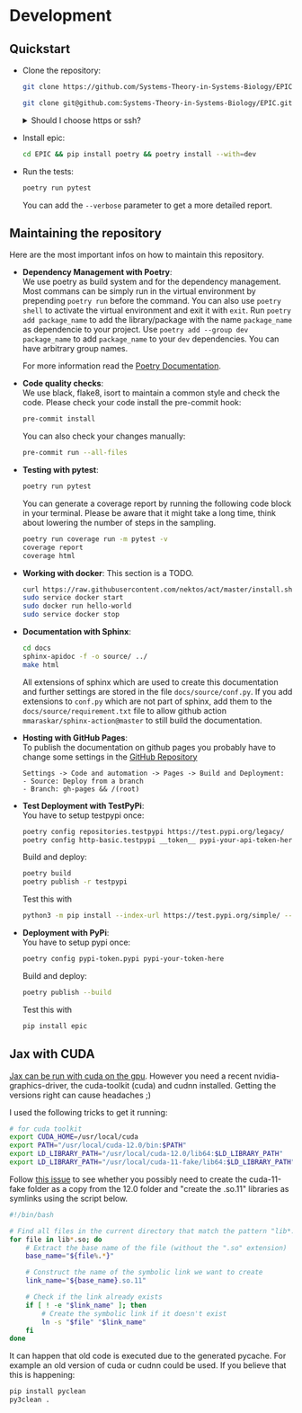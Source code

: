 # Development

## Quickstart

- Clone the repository:

  ```bash
  git clone https://github.com/Systems-Theory-in-Systems-Biology/EPIC.git
  ```

  ```bash
  git clone git@github.com:Systems-Theory-in-Systems-Biology/EPIC.git
  ```

  <details>
  <summary>Should I choose https or ssh?</summary>
  You can clone the repository over https or ssh. Use https if you only want to obtain the code. Use ssh if you are a registered as developer on the repository and want to push changes to the code base. If you want to contribute to the project but are not a registered developer, create a fork of the project first. In this case you have to clone your fork, not this repository. </details>

- Install epic:

  ```bash
  cd EPIC && pip install poetry && poetry install --with=dev
  ```

- Run the tests:

  ```bash
  poetry run pytest
  ```

  You can add the ```--verbose``` parameter to get a more detailed report.

## Maintaining the repository

Here are the most important infos on how to maintain this repository.

- **Dependency Management with Poetry**: \
  We use poetry as build system and for the dependency management. Most commans can be simply run in the virtual environment by prepending ```poetry run``` before the command. You can also use ```poetry shell``` to activate the virtual environment and exit it with ```exit```. Run ```poetry add package_name``` to add the library/package with the name ```package_name``` as dependencie to your project. Use ```poetry add --group dev package_name``` to add ```package_name``` to your ```dev``` dependencies. You can have arbitrary group names.
  
  For more information read the [Poetry Documentation](https://python-poetry.org/docs/basic-usage/#initialising-a-pre-existing-project).

- **Code quality checks**: \
  We use black, flake8, isort to maintain a common style and check the code. Please check your code install the pre-commit hook:

    ``` bash
    pre-commit install
    ```

    You can also check your changes manually:

    ``` bash
    pre-commit run --all-files
    ```

- **Testing with pytest**:

  ```bash
  poetry run pytest
  ```

  You can generate a coverage report by running the following code block in your terminal. Please be aware that it might take a long time, think about lowering the number of steps in the sampling.

  ```bash
  poetry run coverage run -m pytest -v
  coverage report
  coverage html
  ```

- **Working with docker**:
  This section is a TODO.

  ```bash
  curl https://raw.githubusercontent.com/nektos/act/master/install.sh | sudo bash
  sudo service docker start
  sudo docker run hello-world
  sudo service docker stop
  ```

- **Documentation with Sphinx**:

  ``` bash
  cd docs
  sphinx-apidoc -f -o source/ ../
  make html
  ```

  All extensions of sphinx which are used to create this documentation and further settings are stored in the file `docs/source/conf.py`.
  If you add extensions to `conf.py` which are not part of sphinx, add them to the `docs/source/requirement.txt` file to allow github action `mmaraskar/sphinx-action@master` to still build the documentation.

- **Hosting with GitHub Pages**: \
  To publish the documentation on github pages you probably have to change some settings in the [GitHub Repository](https://github.com/Systems-Theory-in-Systems-Biology/EPIC)

  ``` text
  Settings -> Code and automation -> Pages -> Build and Deployment:
  - Source: Deploy from a branch
  - Branch: gh-pages && /(root)
  ```

- **Test Deployment with TestPyPi**: \
    You have to setup testpypi once:

    ```bash
    poetry config repositories.testpypi https://test.pypi.org/legacy/
    poetry config http-basic.testpypi __token__ pypi-your-api-token-here
    ```

    Build and deploy:

    ```bash
    poetry build
    poetry publish -r testpypi
    ```

    Test this with

    ```bash
    python3 -m pip install --index-url https://test.pypi.org/simple/ --no-deps epic
    ```

- **Deployment with PyPi**: \
    You have to setup pypi once:

    ```bash
    poetry config pypi-token.pypi pypi-your-token-here
    ```

    Build and deploy:

    ```bash
    poetry publish --build
    ```

    Test this with

    ```bash
    pip install epic
    ```

## Jax with CUDA

[Jax can be run with cuda on the gpu](https://github.com/google/jax#pip-installation-gpu-cuda). However you need a recent nvidia-graphics-driver, the cuda-toolkit (cuda) and cudnn installed. Getting the versions right can cause headaches ;)

I used the following tricks to get it running:

```bash
# for cuda toolkit
export CUDA_HOME=/usr/local/cuda
export PATH="/usr/local/cuda-12.0/bin:$PATH"
export LD_LIBRARY_PATH="/usr/local/cuda-12.0/lib64:$LD_LIBRARY_PATH"
export LD_LIBRARY_PATH="/usr/local/cuda-11-fake/lib64:$LD_LIBRARY_PATH"
```

Follow [this issue](https://github.com/google/jax/issues/13637) to see whether you possibly need to create the cuda-11-fake folder as a copy from the 12.0 folder and "create the .so.11" libraries as symlinks using the script below.

```bash
#!/bin/bash

# Find all files in the current directory that match the pattern "lib*.so"
for file in lib*.so; do
    # Extract the base name of the file (without the ".so" extension)
    base_name="${file%.*}"

    # Construct the name of the symbolic link we want to create
    link_name="${base_name}.so.11"

    # Check if the link already exists
    if [ ! -e "$link_name" ]; then
        # Create the symbolic link if it doesn't exist
        ln -s "$file" "$link_name"
    fi
done
```

It can happen that old code is executed due to the generated pycache. For example an old version of cuda or cudnn could be used. If you believe that this is happening:

```bash
pip install pyclean
py3clean .
```
